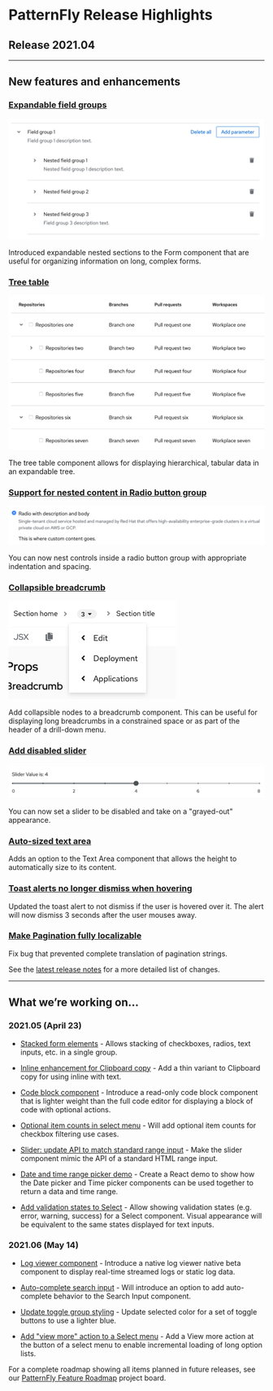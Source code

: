 # PatternFly Release Highlights
## Release 2021.04
----------------------------------------------------------
## New features and enhancements

### [Expandable field groups](https://www.patternfly.org/v4/components/form#field-groups)

![nested field groups](./img/field-groups.png)

Introduced expandable nested sections to the Form component that are useful for organizing information on long, complex forms.

### [Tree table](https://www.patternfly.org/v4/components/table#tree-table)

![tree-table](./img/tree-table.png)

 The tree table component allows for displaying hierarchical, tabular data in an expandable tree.

### [Support for nested content in Radio button group](https://www.patternfly.org/v4/components/radio#with-body)

 ![radio button with description and nested content](./img/radio-with-body.png)

You can now nest controls inside a radio button group with appropriate indentation and spacing.

### [Collapsible breadcrumb](https://www.patternfly.org/v4/components/breadcrumb#with-dropdown)  

![breadcrumb with collabsible nodes](./img/collapsible-breadcrumb.png)

Add collapsible nodes to a breadcrumb component. This can be useful for displaying long breadcrumbs in a constrained space or as part of the header of a drill-down menu.

### [Add disabled slider](https://www.patternfly.org/v4/components/slider#disabled)

![disabled slider](./img/disabled-slider.png)

You can now set a slider to be disabled and take on a "grayed-out" appearance.

### [Auto-sized text area](https://www.patternfly.org/v4/components/text-area#auto-resizing)
Adds an option to the Text Area component that allows the height to automatically size to its content.

### [Toast alerts no longer dismiss when hovering](https://github.com/patternfly/patternfly-react/pull/5566)
Updated the toast alert to not dismiss if the user is hovered over it. The alert will now dismiss 3 seconds after the user mouses away.

### [Make Pagination fully localizable](https://github.com/patternfly/patternfly-react/pull/5563)

Fix bug that prevented complete translation of pagination strings.

See the [latest release notes](https://www.patternfly.org/v4/developer-resources/release-notes) for a more detailed list of changes.

-----------------------------------------------------------------------------

## What we’re working on...

### 2021.05 (April 23)

* [Stacked form elements](https://github.com/patternfly/patternfly-react/issues/5286) - Allows stacking of checkboxes, radios, text inputs, etc. in a single group.

* [Inline enhancement for Clipboard copy](https://github.com/patternfly/patternfly-react/issues/5555) - Add a thin variant to Clipboard copy for using inline with text.

* [Code block component](https://github.com/patternfly/patternfly-react/issues/5556) - Introduce a read-only code block component that is lighter weight than the full code editor for displaying a block of code with optional actions.

* [Optional item counts in select menu](https://github.com/patternfly/patternfly-react/issues/5557) - Will add optional item counts for checkbox filtering use cases.

* [Slider: update API to match standard range input](https://github.com/patternfly/patternfly-react/issues/5464) - Make the slider component mimic the API of a standard HTML range input.

* [Date and time range picker demo](https://github.com/patternfly/patternfly-react/issues/4737) - Create a React demo to show how the Date picker and Time picker components can be used together to return a data and time range.

* [Add validation states to Select](https://github.com/patternfly/patternfly-react/issues/5579) - Allow showing validation states (e.g. error, warning, success) for a Select component. Visual appearance will be equivalent to the same states displayed for text inputs.

### 2021.06 (May 14)

* [Log viewer component](https://github.com/patternfly/patternfly-react/issues/5341) - Introduce a native log viewer native beta component to display real-time streamed logs or static log data.

* [Auto-complete search input](https://github.com/patternfly/patternfly-react/issues/5499) - Will introduce an option to add auto-complete behavior to the Search Input component.

* [Update toggle group styling](https://github.com/patternfly/patternfly/issues/3951) - Update selected color for a set of toggle buttons to use a lighter blue.

* [Add "view more" action to a Select menu](https://github.com/patternfly/patternfly/issues/3953) - Add a View more action at the button of a select menu to enable incremental loading of long option lists.



For a complete roadmap showing all items planned in future releases, see our [PatternFly Feature Roadmap](https://github.com/orgs/patternfly/projects/4?fullscreen=true) project board.
